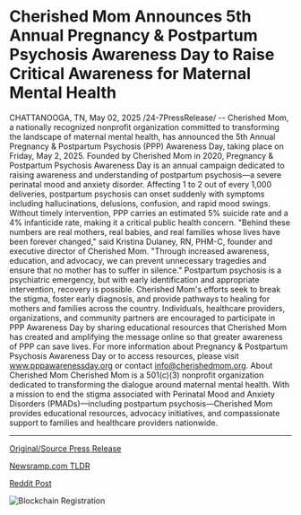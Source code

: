 # Cherished Mom Announces 5th Annual Pregnancy & Postpartum Psychosis Awareness Day to Raise Critical Awareness for Maternal Mental Health

CHATTANOOGA, TN, May 02, 2025 /24-7PressRelease/ -- Cherished Mom, a nationally recognized nonprofit organization committed to transforming the landscape of maternal mental health, has announced the 5th Annual Pregnancy & Postpartum Psychosis (PPP) Awareness Day, taking place on Friday, May 2, 2025.  Founded by Cherished Mom in 2020, Pregnancy & Postpartum Psychosis Awareness Day is an annual campaign dedicated to raising awareness and understanding of postpartum psychosis—a severe perinatal mood and anxiety disorder. Affecting 1 to 2 out of every 1,000 deliveries, postpartum psychosis can onset suddenly with symptoms including hallucinations, delusions, confusion, and rapid mood swings. Without timely intervention, PPP carries an estimated 5% suicide rate and a 4% infanticide rate, making it a critical public health concern.   "Behind these numbers are real mothers, real babies, and real families whose lives have been forever changed," said Kristina Dulaney, RN, PHM-C, founder and executive director of Cherished Mom. "Through increased awareness, education, and advocacy, we can prevent unnecessary tragedies and ensure that no mother has to suffer in silence."  Postpartum psychosis is a psychiatric emergency, but with early identification and appropriate intervention, recovery is possible. Cherished Mom's efforts seek to break the stigma, foster early diagnosis, and provide pathways to healing for mothers and families across the country.  Individuals, healthcare providers, organizations, and community partners are encouraged to participate in PPP Awareness Day by sharing educational resources that Cherished Mom has created and amplifying the message online so that greater awareness of PPP can save lives.  For more information about Pregnancy & Postpartum Psychosis Awareness Day or to access resources, please visit www.pppawarenessday.org or contact info@cherishedmom.org.  About Cherished Mom Cherished Mom is a 501(c)(3) nonprofit organization dedicated to transforming the dialogue around maternal mental health. With a mission to end the stigma associated with Perinatal Mood and Anxiety Disorders (PMADs)—including postpartum psychosis—Cherished Mom provides educational resources, advocacy initiatives, and compassionate support to families and healthcare providers nationwide. 

---

[Original/Source Press Release](https://www.24-7pressrelease.com/press-release/522428/cherished-mom-announces-5th-annual-pregnancy-postpartum-psychosis-awareness-day-to-raise-critical-awareness-for-maternal-mental-health)
                    

[Newsramp.com TLDR](https://newsramp.com/curated-news/cherished-mom-hosts-5th-annual-pregnancy-postpartum-psychosis-awareness-day/3fc9135aad0daccc62a7657d25027882) 

 



[Reddit Post](https://www.reddit.com/r/HealthCareNewsInfo/comments/1kcuznt/cherished_mom_hosts_5th_annual_pregnancy/) 



![Blockchain Registration](https://cdn.newsramp.app/24-7PressRelease/qrcode/255/2/evenB_Us.webp)